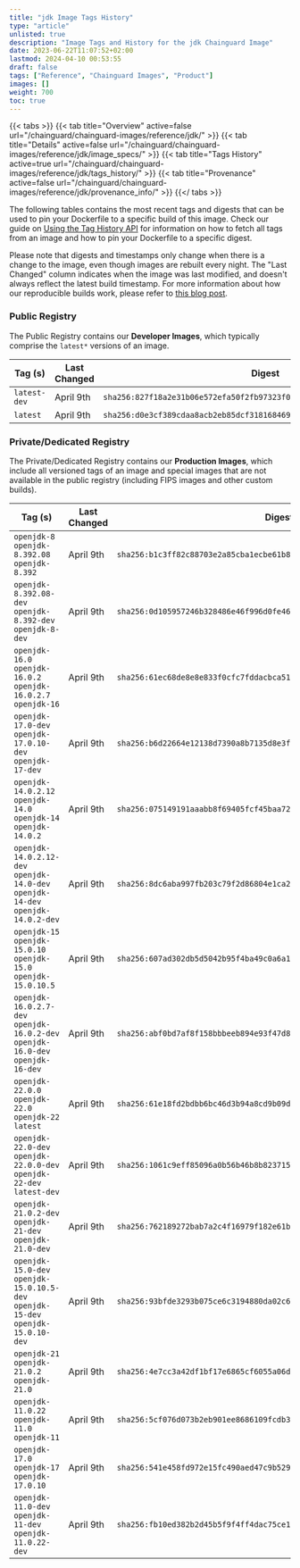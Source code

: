 ```yaml
---
title: "jdk Image Tags History"
type: "article"
unlisted: true
description: "Image Tags and History for the jdk Chainguard Image"
date: 2023-06-22T11:07:52+02:00
lastmod: 2024-04-10 00:53:55
draft: false
tags: ["Reference", "Chainguard Images", "Product"]
images: []
weight: 700
toc: true
---
```


{{< tabs >}}
{{< tab title="Overview" active=false url="/chainguard/chainguard-images/reference/jdk/" >}}
{{< tab title="Details" active=false url="/chainguard/chainguard-images/reference/jdk/image_specs/" >}}
{{< tab title="Tags History" active=true url="/chainguard/chainguard-images/reference/jdk/tags_history/" >}}
{{< tab title="Provenance" active=false url="/chainguard/chainguard-images/reference/jdk/provenance_info/" >}}
{{</ tabs >}}

The following tables contains the most recent tags and digests that can be used to pin your Dockerfile to a specific build of this image. Check our guide on [Using the Tag History API](/chainguard/chainguard-images/using-the-tag-history-api/) for information on how to fetch all tags from an image and how to pin your Dockerfile to a specific digest.

Please note that digests and timestamps only change when there is a change to the image, even though images are rebuilt every night. The "Last Changed" column indicates when the image was last modified, and doesn't always reflect the latest build timestamp. For more information about how our reproducible builds work, please refer to [this blog post](https://www.chainguard.dev/unchained/reproducing-chainguards-reproducible-image-builds).

### Public Registry
The Public Registry contains our **Developer Images**, which typically comprise the `latest*` versions of an image.

| Tag (s)       | Last Changed | Digest                                                                    |
|---------------|--------------|---------------------------------------------------------------------------|
|  `latest-dev` | April 9th    | `sha256:827f18a2e31b06e572efa50f2fb97323f0238374eeb4bf59bc1f2ef712b509e3` |
|  `latest`     | April 9th    | `sha256:d0e3cf389cdaa8acb2eb85dcf318168469c5bd627d9d05045d1677f5af56b504` |


### Private/Dedicated Registry
The Private/Dedicated Registry contains our **Production Images**, which include all versioned tags of an image and special images that are not available in the public registry (including FIPS images and other custom builds).

| Tag (s)                                                                            | Last Changed | Digest                                                                    |
|------------------------------------------------------------------------------------|--------------|---------------------------------------------------------------------------|
|  `openjdk-8` `openjdk-8.392.08` `openjdk-8.392`                                    | April 9th    | `sha256:b1c3ff82c88703e2a85cba1ecbe61b8b10fca6f5b6acba471fbdadfd37550ede` |
|  `openjdk-8.392.08-dev` `openjdk-8.392-dev` `openjdk-8-dev`                        | April 9th    | `sha256:0d105957246b328486e46f996d0fe46c696cd7cf8cf8e534981c6fbe2a334925` |
|  `openjdk-16.0` `openjdk-16.0.2` `openjdk-16.0.2.7` `openjdk-16`                   | April 9th    | `sha256:61ec68de8e8e833f0cfc7fddacbca5181c7ac6b4ee83fcb5d9dfbd359f1c8fc8` |
|  `openjdk-17.0-dev` `openjdk-17.0.10-dev` `openjdk-17-dev`                         | April 9th    | `sha256:b6d22664e12138d7390a8b7135d8e3f0ad04d602610644c9453a451f4586fb25` |
|  `openjdk-14.0.2.12` `openjdk-14.0` `openjdk-14` `openjdk-14.0.2`                  | April 9th    | `sha256:075149191aaabb8f69405fcf45baa7259c6f37c004704f20b1f5e8efc6d6a250` |
|  `openjdk-14.0.2.12-dev` `openjdk-14.0-dev` `openjdk-14-dev` `openjdk-14.0.2-dev`  | April 9th    | `sha256:8dc6aba997fb203c79f2d86804e1ca259242a8991b645760c60076f1f51567d5` |
|  `openjdk-15` `openjdk-15.0.10` `openjdk-15.0` `openjdk-15.0.10.5`                 | April 9th    | `sha256:607ad302db5d5042b95f4ba49c0a6a1bc40264d3c74c54223e18843ba01c152e` |
|  `openjdk-16.0.2.7-dev` `openjdk-16.0.2-dev` `openjdk-16.0-dev` `openjdk-16-dev`   | April 9th    | `sha256:abf0bd7af8f158bbbeeb894e93f47d8eef8b565204e2ae767c92a087a7eed79a` |
|  `openjdk-22.0.0` `openjdk-22.0` `openjdk-22` `latest`                             | April 9th    | `sha256:61e18fd2bdbb6bc46d3b94a8cd9b09d2567dd95e8c572e7b562be59b23297390` |
|  `openjdk-22.0-dev` `openjdk-22.0.0-dev` `openjdk-22-dev` `latest-dev`             | April 9th    | `sha256:1061c9eff85096a0b56b46b8b8237154a6d0cc69b4d780a9d1ea897ed14ba721` |
|  `openjdk-21.0.2-dev` `openjdk-21-dev` `openjdk-21.0-dev`                          | April 9th    | `sha256:762189272bab7a2c4f16979f182e61b5556e364c483d1694feaa4c582aac811f` |
|  `openjdk-15.0-dev` `openjdk-15.0.10.5-dev` `openjdk-15-dev` `openjdk-15.0.10-dev` | April 9th    | `sha256:93bfde3293b075ce6c3194880da02c64bbda87c36a12c1561b243e2a12fcb6cb` |
|  `openjdk-21` `openjdk-21.0.2` `openjdk-21.0`                                      | April 9th    | `sha256:4e7cc3a42df1bf17e6865cf6055a06d70531b3f445028b1674bead10879400a7` |
|  `openjdk-11.0.22` `openjdk-11.0` `openjdk-11`                                     | April 9th    | `sha256:5cf076d073b2eb901ee8686109fcdb3b809be9c168cc9ba25366093de6be3c84` |
|  `openjdk-17.0` `openjdk-17` `openjdk-17.0.10`                                     | April 9th    | `sha256:541e458fd972e15fc490aed47c9b529cb930f502c5bd686766a71643db5ca9e0` |
|  `openjdk-11.0-dev` `openjdk-11-dev` `openjdk-11.0.22-dev`                         | April 9th    | `sha256:fb10ed382b2d45b5f9f4ff4dac75ce19d8c6208b9230b8204522dbfca724d6a8` |

